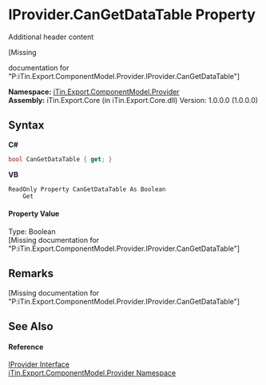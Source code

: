# IProvider.CanGetDataTable Property 
Additional header content 

\[Missing <summary> documentation for "P:iTin.Export.ComponentModel.Provider.IProvider.CanGetDataTable"\]

**Namespace:**&nbsp;<a href="723a96b5-5779-2554-cf17-05149bfcb802">iTin.Export.ComponentModel.Provider</a><br />**Assembly:**&nbsp;iTin.Export.Core (in iTin.Export.Core.dll) Version: 1.0.0.0 (1.0.0.0)

## Syntax

**C#**<br />
``` C#
bool CanGetDataTable { get; }
```

**VB**<br />
``` VB
ReadOnly Property CanGetDataTable As Boolean
	Get
```


#### Property Value
Type: Boolean<br />\[Missing <value> documentation for "P:iTin.Export.ComponentModel.Provider.IProvider.CanGetDataTable"\]

## Remarks
\[Missing <remarks> documentation for "P:iTin.Export.ComponentModel.Provider.IProvider.CanGetDataTable"\]

## See Also


#### Reference
<a href="04a444f9-1d39-11f4-78b0-bb6b5450764a">IProvider Interface</a><br /><a href="723a96b5-5779-2554-cf17-05149bfcb802">iTin.Export.ComponentModel.Provider Namespace</a><br />